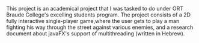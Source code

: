 This project is an academical project that I was tasked to do under ORT Braude College's excelling students program.
The project consists of a 2D fully interactive single-player game,where the user gets to play a man fighting his way through the street against various enemies, and a research
document about javaFX's support of multithreading (written in Hebrew).
